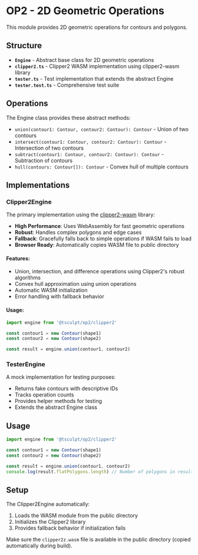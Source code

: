 # OP2 - 2D Geometric Operations

This module provides 2D geometric operations for contours and polygons.

## Structure

- **`Engine`** - Abstract base class for 2D geometric operations
- **`clipper2.ts`** - Clipper2 WASM implementation using clipper2-wasm library
- **`tester.ts`** - Test implementation that extends the abstract Engine
- **`tester.test.ts`** - Comprehensive test suite

## Operations

The Engine class provides these abstract methods:

- `union(contour1: Contour, contour2: Contour): Contour` - Union of two contours
- `intersect(contour1: Contour, contour2: Contour): Contour` - Intersection of two contours
- `subtract(contour1: Contour, contour2: Contour): Contour` - Subtraction of contours
- `hull(contours: Contour[]): Contour` - Convex hull of multiple contours

## Implementations

### Clipper2Engine

The primary implementation using the [clipper2-wasm](https://www.npmjs.com/package/clipper2-wasm) library:

- **High Performance**: Uses WebAssembly for fast geometric operations
- **Robust**: Handles complex polygons and edge cases
- **Fallback**: Gracefully falls back to simple operations if WASM fails to load
- **Browser Ready**: Automatically copies WASM file to public directory

#### Features:
- Union, intersection, and difference operations using Clipper2's robust algorithms
- Convex hull approximation using union operations
- Automatic WASM initialization
- Error handling with fallback behavior

#### Usage:
```typescript
import engine from '@tsculpt/op2/clipper2'

const contour1 = new Contour(shape1)
const contour2 = new Contour(shape2)

const result = engine.union(contour1, contour2)
```

### TesterEngine

A mock implementation for testing purposes:

- Returns fake contours with descriptive IDs
- Tracks operation counts
- Provides helper methods for testing
- Extends the abstract Engine class

## Usage

```typescript
import engine from '@tsculpt/op2/clipper2'

const contour1 = new Contour(shape1)
const contour2 = new Contour(shape2)

const result = engine.union(contour1, contour2)
console.log(result.flatPolygons.length) // Number of polygons in result
```

## Setup

The Clipper2Engine automatically:
1. Loads the WASM module from the public directory
2. Initializes the Clipper2 library
3. Provides fallback behavior if initialization fails

Make sure the `clipper2z.wasm` file is available in the public directory (copied automatically during build).
